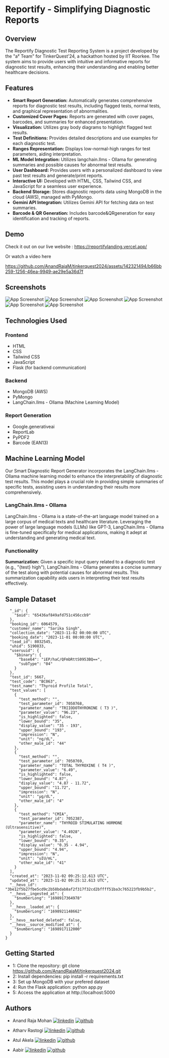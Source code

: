 
# Reportify - Simplifying Diagnostic Reports


## Overview
The Reportify Diagnostic Test Reporting System is a project developed by the "a² Team" for TinkerQuest'24, a hackathon hosted by IIT Roorkee. The system aims to provide users with intuitive and informative reports for diagnostic test results, enhancing their understanding and enabling better healthcare decisions.
## Features
- **Smart Report Generation:** Automatically generates comprehensive reports for diagnostic test results, including flagged tests, normal tests, and graphical representation of abnormalities.
- **Customized Cover Pages:** Reports are generated with cover pages, barcodes, and summaries for enhanced presentation.
- **Visualization:** Utilizes gray body diagrams to highlight flagged test results.
- **Test Definitions:** Provides detailed descriptions and use examples for each diagnostic test.
- **Ranges Representation:** Displays low-normal-high ranges for test parameters, aiding interpretation.
- **ML Model Integration:** Utilizes langchain.llms - Ollama for generating summaries and possible causes for abnormal test results.
- **User Dashboard:** Provides users with a personalized dashboard to view past test results and generate/print reports.
- **Interactive UI:** Developed with HTML, CSS, Tailwind CSS, and JavaScript for a seamless user experience.
- **Backend Storage:** Stores diagnostic reports data using MongoDB in the cloud (AWS), managed with PyMongo.
- **Gemini API Integration:** Utilizes Gemini API for fetching data on test summaries.
- **Barcode & QR Generation:** Includes barcode&QRgeneration for easy identification and tracking of reports.
## Demo

Check it out on our live website : https://reportifylanding.vercel.app/

Or watch a video here

https://github.com/AnandRajaM/tinkerquest2024/assets/142321494/b66bb259-1256-46ea-9949-ae29e5a36d7f


## Screenshots
![App Screenshot](https://github.com/AnandRajaM/tinkerquest2024/blob/main/images/website_landing.png)
![App Screenshot](https://github.com/AnandRajaM/tinkerquest2024/blob/main/images/coverpage.png)
![App Screenshot](https://github.com/AnandRajaM/tinkerquest2024/blob/main/images/summary.png)
![App Screenshot](https://github.com/AnandRajaM/tinkerquest2024/blob/main/images/rbc.png)
![App Screenshot](https://github.com/AnandRajaM/tinkerquest2024/blob/main/images/report_page.png)
![App Screenshot](https://github.com/AnandRajaM/tinkerquest2024/blob/main/images/value.png)



## Technologies Used

### Frontend
- HTML
- CSS
- Tailwind CSS
- JavaScript
- Flask (for backend communication)

### Backend
- MongoDB (AWS)
- PyMongo
- LangChain.llms - Ollama (Machine Learning Model)

### Report Generation
- Google.generativeai
- ReportLab
- PyPDF2 
- Barcode (EAN13)

## Machine Learning Model
Our Smart Diagnostic Report Generator incorporates the LangChain.llms - Ollama machine learning model to enhance the interpretability of diagnostic test results. This model plays a crucial role in providing simple summaries of specific tests, assisting users in understanding their results more comprehensively.
### LangChain.llms - Ollama
LangChain.llms - Ollama is a state-of-the-art language model trained on a large corpus of medical texts and healthcare literature. Leveraging the power of large language models (LLMs) like GPT-3, LangChain.llms - Ollama is fine-tuned specifically for medical applications, making it adept at understanding and generating medical text.

### Functionality
**Summarization:** Given a specific input query related to a diagnostic test (e.g., "{test} high"), LangChain.llms - Ollama generates a concise summary of the test along with potential causes for abnormal results. This summarization capability aids users in interpreting their test results effectively.
## Sample Dataset
```{
  "_id": {
    "$oid": "65436af849afd751c456ccb9"
  },
  "booking_id": 6064579,
  "customer_name": "Sarika Singh",
  "collection_date": "2023-11-02 00:00:00 UTC",
  "booking_date": "2023-11-01 00:00:00 UTC",
  "lead_id": 8032545,
  "uhid": 5190833,
  "useruuid": {
    "$binary": {
      "base64": "iEP/haC/QFmbRttS0953BQ==",
      "subType": "04"
    }
  },
  "test_id": 5667,
  "test_code": "BC063",
  "test_name": "Thyroid Profile Total",
  "test_values": [
    {
      "test_method": "",
      "test_parameter_id": 7050768,
      "parameter_name": "TRIIODOTHYRONINE ( T3 )",
      "parameter_value": "96.23",
      "is_highlighted": false,
      "lower_bound": "35",
      "display_value": "35 - 193",
      "upper_bound": "193",
      "impression": "N",
      "unit": "ng/dL",
      "other_male_id": "44"
    },
    {
      "test_method": "",
      "test_parameter_id": 7050769,
      "parameter_name": "TOTAL THYROXINE ( T4 )",
      "parameter_value": "6.49",
      "is_highlighted": false,
      "lower_bound": "4.87",
      "display_value": "4.87 - 11.72",
      "upper_bound": "11.72",
      "impression": "N",
      "unit": "µg/dL",
      "other_male_id": "4"
    },
    {
      "test_method": "CMIA",
      "test_parameter_id": 7052387,
      "parameter_name": "THYROID STIMULATING HORMONE  (Ultrasensitive)",
      "parameter_value": "4.4928",
      "is_highlighted": false,
      "lower_bound": "0.35",
      "display_value": "0.35 - 4.94",
      "upper_bound": "4.94",
      "impression": "N",
      "unit": "uIU/mL",
      "other_male_id": "41"
    }
  ],
  "created_at": "2023-11-02 09:25:12.613 UTC",
  "updated_at": "2023-11-02 09:25:12.613 UTC",
  "__hevo_id": "3be12f5b27fbe5cd9c2b58bdab8af2f317f32cd2bffff51ba3c765223fb9b5b2",
  "__hevo__ingested_at": {
    "$numberLong": "1698917364978"
  },
  "__hevo__loaded_at": {
    "$numberLong": "1698921148662"
  },
  "__hevo__marked_deleted": false,
  "__hevo__source_modified_at": {
    "$numberLong": "1698917112000"
  }
}
```
## Getting Started
-  1:  Clone the repository: git clone https://github.com/AnandRajaM/tinkerquest2024.git
- 2:  Install dependencies: pip install -r requirements.txt
- 3:  Set up MongoDB with your prefered dataset
- 4:  Run the Flask application: python app.py
- 5:  Access the application at http://localhost:5000
## Authors

- Anand Raja Mohan [![linkedin](https://img.shields.io/badge/linkedin-0A66C2?style=for-the-badge&logo=linkedin&logoColor=white)](https://www.linkedin.com/in/anandrajam/) [![github](https://img.shields.io/badge/github-181717?style=for-the-badge&logo=github&logoColor=white)](https://github.com/AnandRajaM)

- Atharv Rastogi [![linkedin](https://img.shields.io/badge/linkedin-0A66C2?style=for-the-badge&logo=linkedin&logoColor=white)](https://www.linkedin.com/in/atharv-rastogi-b9612a278/) [![github](https://img.shields.io/badge/github-181717?style=for-the-badge&logo=github&logoColor=white)](https://github.com/Atharv714)

- Atul Akela [![linkedin](https://img.shields.io/badge/linkedin-0A66C2?style=for-the-badge&logo=linkedin&logoColor=white)](https://www.linkedin.com/in/atulakella/) [![github](https://img.shields.io/badge/github-181717?style=for-the-badge&logo=github&logoColor=white)](https://github.com/atulakella)

- Aabir [![linkedin](https://img.shields.io/badge/linkedin-0A66C2?style=for-the-badge&logo=linkedin&logoColor=white)](https://www.linkedin.com) [![github](https://img.shields.io/badge/github-181717?style=for-the-badge&logo=github&logoColor=white)](https://github.com/aabir-2004)
